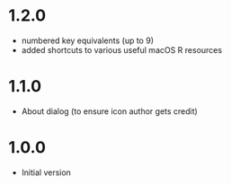 # 1.2.0

- numbered key equivalents (up to 9)
- added shortcuts to various useful macOS R resources

# 1.1.0

- About dialog (to ensure icon author gets credit)

# 1.0.0

- Initial version
